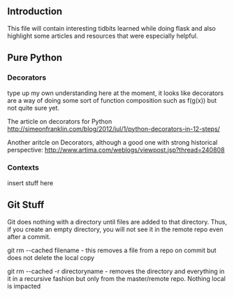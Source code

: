 ## Introduction ##

This file will contain interesting tidbits learned while doing flask and also highlight some articles and resources that were especially helpful.



## Pure Python ##

### Decorators ###

type up my own understanding here
at the moment, it looks like decorators are a way of doing some sort of function composition such as f(g(x)) but not quite sure yet.



The article on decorators for Python
http://simeonfranklin.com/blog/2012/jul/1/python-decorators-in-12-steps/

Another aritcle on Decorators, although a good one with strong historical perspective:
http://www.artima.com/weblogs/viewpost.jsp?thread=240808

### Contexts ###

insert stuff here


## Git Stuff ##

Git does nothing with a directory until files are added to that directory. Thus, if you create an empty directory, you will not see it in the remote repo even after a commit.

git rm --cached filename - this removes a file from a repo on commit but does not delete the local copy

git rm --cached -r directoryname - removes the directory and everything in it in a recursive fashion but only from the master/remote repo. Nothing local is impacted
